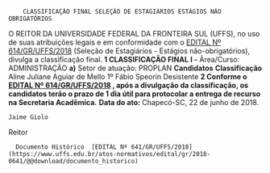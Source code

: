         CLASSIFICAÇÃO FINAL SELEÇÃO DE ESTAGIÁRIOS ESTÁGIOS NÃO OBRIGATÓRIOS  

 O REITOR DA UNIVERSIDADE FEDERAL DA FRONTEIRA SUL (UFFS), no uso de suas atribuições legais e em conformidade com o [EDITAL Nº 614/GR/UFFS/2018](https://www.uffs.edu.br/atos-normativos/edital/gr/2018-0614)  (Seleção de Estagiários - Estágios não-obrigatórios), divulga a classificação final.  **1 CLASSIFICAÇÃO FINAL**  **I -** Àrea/Curso: ADMINISTRAÇÃO **a)** Setor de atuação: PROPLAN     **Candidatos**    **Classificação**      Aline Juliane Aguiar de Mello   1º     Fábio Speorin   Desistente      **2 Conforme o [EDITAL Nº 614/GR/UFFS/2018](https://www.uffs.edu.br/atos-normativos/edital/gr/2018-0614)  , após a divulgação da classificação, os candidatos terão o prazo de 1 dia útil para protocolar a entrega de recurso na Secretaria Acadêmica.**       **Data do ato:** Chapecó-SC, 22 de junho de 2018.   
 

    Jaime Giolo   
 Reitor 

      Documento Histórico  [EDITAL Nº 641/GR/UFFS/2018](https://www.uffs.edu.br/atos-normativos/edital/gr/2018-0641/@@download/documento_historico)     
      